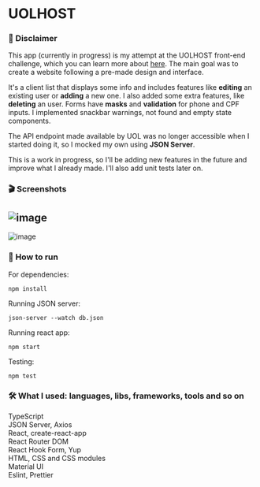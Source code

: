 # UOLHOST

### 📃 Disclaimer

This app (currently in progress) is my attempt at the UOLHOST front-end challenge, which you can learn more about [here](https://github.com/uolhost/test-frontEnd). The main goal was to create a website following a pre-made design and interface.

It's a client list that displays some info and includes features like **editing** an existing user or **adding** a new one. I also added some extra features, like **deleting** an user. Forms have **masks** and **validation** for phone and CPF inputs. I implemented snackbar warnings, not found and empty state components.

The API endpoint made available by UOL was no longer accessible when I started doing it, so I mocked my own using **JSON Server**.

This is a work in progress, so I'll be adding new features in the future and improve what I already made. I'll also add unit tests later on.

### 🎬 Screenshots
![image](https://github.com/gabiaabreu/desafio-uol/assets/99040538/b1ee024c-c7f4-4613-a854-eee453ad10c7)  
-------------------------------------------------
![image](https://github.com/gabiaabreu/desafio-uol/assets/99040538/7c31b6c3-9c02-4cd4-8bbb-74866640df46)

### 🚀 How to run 

For dependencies:
```
npm install
```
Running JSON server:
```
json-server --watch db.json
```
Running react app:
```
npm start
```
Testing:
```
npm test
```

### 🛠 What I used: languages, libs, frameworks, tools and so on
TypeScript  
JSON Server, Axios  
React, create-react-app  
React Router DOM  
React Hook Form, Yup  
HTML, CSS and CSS modules  
Material UI  
Eslint, Prettier  
